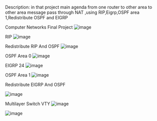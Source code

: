 Description:
in that project main agenda from one router to other area to other area message pass through NAT ,using RIP,Eigrp,OSPF area 1,Redistribute OSPF and EIGRP

Computer Networks
Final Project
![image](https://github.com/runtime-error786/Computer-Networking-project/assets/123109871/a7e96420-dad0-47ba-a1b7-7fb362787c55)

RIP
 ![image](https://github.com/runtime-error786/Computer-Networking-project/assets/123109871/c625fcd6-40d8-4c4e-8435-627ca7210380)

Redistribute RIP And OSPF
 ![image](https://github.com/runtime-error786/Computer-Networking-project/assets/123109871/f9e4dbd7-a007-4fb4-82bb-cbe601436c3d)

OSPF Area 0
 ![image](https://github.com/runtime-error786/Computer-Networking-project/assets/123109871/28315d7f-d1ed-4675-a7b2-1c8348575909)

EIGRP 24
 ![image](https://github.com/runtime-error786/Computer-Networking-project/assets/123109871/fa175024-cc2d-4d33-863a-529b3b9400d7)

OSPF Area 1
 ![image](https://github.com/runtime-error786/Computer-Networking-project/assets/123109871/0d9089bc-16f0-428a-b6a5-8b7fe3e3115b)

Redistribute EIGRP And OSPF
 
![image](https://github.com/runtime-error786/Computer-Networking-project/assets/123109871/a5dd5b6b-5d5c-4960-a477-d23061b9400a)

Multilayer Switch VTY
 ![image](https://github.com/runtime-error786/Computer-Networking-project/assets/123109871/3f21a131-0638-4d73-9be9-0a6b7657cb4d)

 ![image](https://github.com/runtime-error786/Computer-Networking-project/assets/123109871/2dddfb76-1671-4586-8214-f7091782db4e)

 
